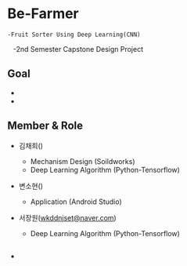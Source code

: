 # Be-Farmer
    -Fruit Sorter Using Deep Learning(CNN)
    -2nd Semester Capstone Design Project

## Goal 
-
-

## Member & Role
- 김채희()
    - Mechanism Design (Soildworks)
    - Deep Learning Algorithm (Python-Tensorflow)
    
- 변소현()
    - Application (Android Studio)
    
- 서장원(wkddnjset@naver.com)
    - Deep Learning Algorithm (Python-Tensorflow)
    
## 
- 

##
